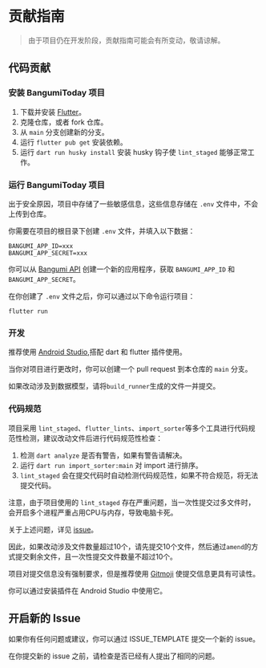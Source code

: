 # 贡献指南

> 由于项目仍在开发阶段，贡献指南可能会有所变动，敬请谅解。

## 代码贡献

### 安装 BangumiToday 项目

1. 下载并安装 [Flutter](https://docs.flutter.dev/get-started/install/windows/desktop)。
2. 克隆仓库，或者 fork 仓库。
3. 从 `main` 分支创建新的分支。
4. 运行 `flutter pub get` 安装依赖。
5. 运行 `dart run husky install` 安装 husky 钩子使 `lint_staged` 能够正常工作。

### 运行 BangumiToday 项目

出于安全原因，项目中存储了一些敏感信息，这些信息存储在 `.env` 文件中，不会上传到仓库。

你需要在项目的根目录下创建 `.env` 文件，并填入以下数据：

```env
BANGUMI_APP_ID=xxx
BANGUMI_APP_SECRET=xxx
```

你可以从 [Bangumi API](https://bgm.tv/dev/app) 创建一个新的应用程序，获取 `BANGUMI_APP_ID`
和 `BANGUMI_APP_SECRET`。

在你创建了 `.env` 文件之后，你可以通过以下命令运行项目：

```shell
flutter run
```

### 开发

推荐使用 [Android Studio](https://developer.android.com/studio),搭配 dart 和 flutter 插件使用。

当你对项目进行更改时，你可以创建一个 pull request 到本仓库的 `main` 分支。

如果改动涉及到数据模型，请将`build_runner`生成的文件一并提交。

### 代码规范

项目采用 `lint_staged`、`flutter_lints`、`import_sorter`等多个工具进行代码规范性检测，建议改动文件后进行代码规范性检查：

1. 检测 `dart analyze` 是否有警告，如果有警告请解决。
2. 运行 `dart run import_sorter:main` 对 import 进行排序。
3. `lint_staged` 会在提交代码时自动检测代码规范性，如果不符合规范，将无法提交代码。

注意，由于项目使用的 `lint_staged` 存在严重问题，当一次性提交过多文件时，会开启多个进程严重占用CPU与内存，导致电脑卡死。

关于上述问题，详见 [issue](https://github.com/hyiso/lint_staged/issues/15)。

因此，如果改动涉及文件数量超过10个，请先提交10个文件，然后通过`amend`的方式提交剩余文件，且一次性提交文件数量不超过10个。

项目对提交信息没有强制要求，但是推荐使用 [Gitmoji](https://gitmoji.dev/) 使提交信息更具有可读性。

你可以通过安装插件在 Android Studio 中使用它。

## 开启新的 Issue

如果你有任何问题或建议，你可以通过 ISSUE_TEMPLATE 提交一个新的 issue。

在你提交新的 issue 之前，请检查是否已经有人提出了相同的问题。
